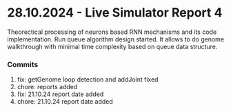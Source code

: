 <h1>28.10.2024 - Live Simulator Report 4</h1>

<p>
    Theorectical processing of neurons based RNN mechanisms and its code implementation. Run queue algorithm design started. It allows to do genome walkthrough with minimal time complexity based on queue data structure.
</p>

<h3>Commits</h3>
<ol>
    <li>fix: getGenome loop detection and addJoint fixed</li>
    <li>chore: reports added</li>
    <li>fix: 21.10.24 report date added</li>
    <li>chore: 21.10.24 report date added</li>
</ol>